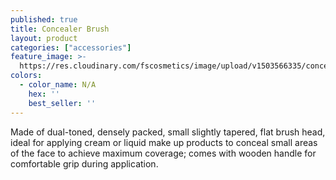 ```yaml
---
published: true
title: Concealer Brush
layout: product
categories: ["accessories"]
feature_image: >-
  https://res.cloudinary.com/fscosmetics/image/upload/v1503566335/concealer_brush.jpg
colors:
  - color_name: N/A
    hex: ''
    best_seller: ''
---
```

Made of dual-toned, densely packed, small slightly tapered, flat brush head, ideal for applying cream or liquid make up products to conceal small areas of the face to achieve maximum coverage; comes with wooden handle for comfortable grip during application.
